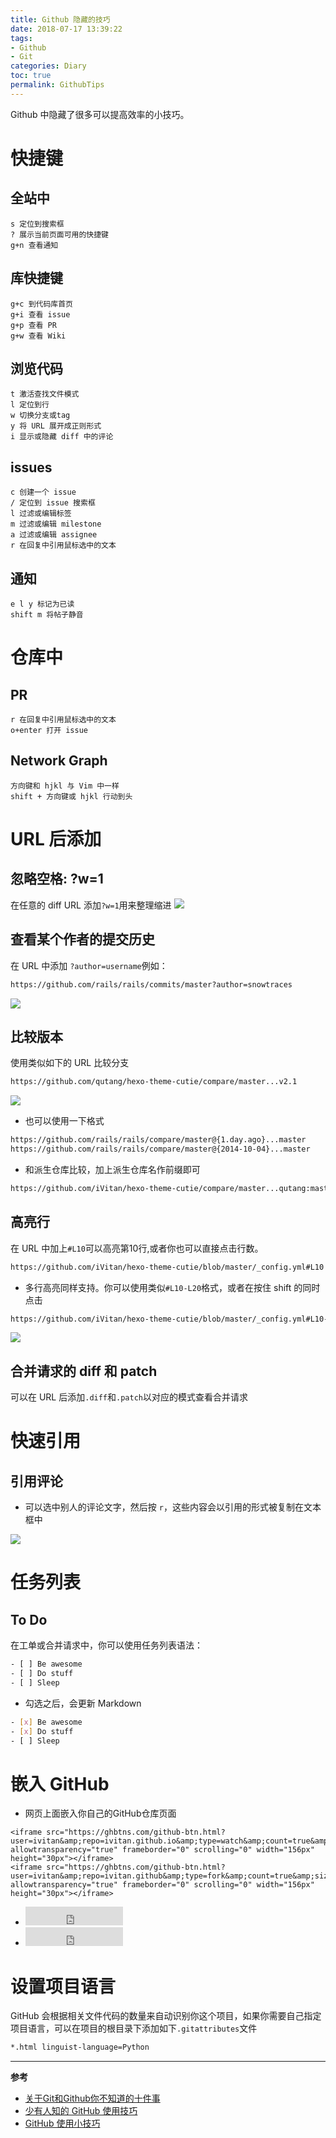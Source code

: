 ```yaml
---
title: Github 隐藏的技巧
date: 2018-07-17 13:39:22
tags: 
- Github
- Git
categories: Diary
toc: true
permalink: GithubTips
---
```

Github 中隐藏了很多可以提高效率的小技巧。
<!--more-->
# 快捷键
## 全站中

```
s 定位到搜索框
? 展示当前页面可用的快捷键
g+n 查看通知
```

## 库快捷键
```
g+c 到代码库首页
g+i 查看 issue
g+p 查看 PR
g+w 查看 Wiki
```

## 浏览代码
```
t 激活查找文件模式
l 定位到行
w 切换分支或tag
y 将 URL 展开成正则形式
i 显示或隐藏 diff 中的评论
```
## issues
```
c 创建一个 issue
/ 定位到 issue 搜索框
l 过滤或编辑标签
m 过滤或编辑 milestone
a 过滤或编辑 assignee
r 在回复中引用鼠标选中的文本
```

## 通知
```
e l y 标记为已读
shift m 将帖子静音

```
# 仓库中
## PR
```
r 在回复中引用鼠标选中的文本
o+enter 打开 issue
```
## Network Graph
```
方向键和 hjkl 与 Vim 中一样
shift + 方向键或 hjkl 行动到头
```

# URL 后添加
## 忽略空格: ?w=1
在任意的 diff URL 添加`?w=1`用来整理缩进
![](https://ws1.sinaimg.cn/large/d71f8b2fgy1ftctuu01vrj20f005kaac.jpg)

## 查看某个作者的提交历史
在 URL 中添加 `?author=username`例如：
```bash
https://github.com/rails/rails/commits/master?author=snowtraces
```
![](https://ws1.sinaimg.cn/large/d71f8b2fgy1ftcu02qcwoj20cp0kota4.jpg)

## 比较版本
使用类似如下的 URL 比较分支
```sh
https://github.com/qutang/hexo-theme-cutie/compare/master...v2.1
```
![](https://ws1.sinaimg.cn/large/d71f8b2fgy1ftcu7572zej20um05aq3i.jpg)

- 也可以使用一下格式

```bash
https://github.com/rails/rails/compare/master@{1.day.ago}...master
https://github.com/rails/rails/compare/master@{2014-10-04}...master
```

- 和派生仓库比较，加上派生仓库名作前缀即可

```bash
https://github.com/iVitan/hexo-theme-cutie/compare/master...qutang:master
```

## 高亮行
在 URL 中加上`#L10`可以高亮第10行,或者你也可以直接点击行数。
```sh
https://github.com/iVitan/hexo-theme-cutie/blob/master/_config.yml#L10
```

- 多行高亮同样支持。你可以使用类似`#L10-L20`格式，或者在按住 shift 的同时点击

```bash
https://github.com/iVitan/hexo-theme-cutie/blob/master/_config.yml#L10-L20
```
![](https://ws1.sinaimg.cn/large/d71f8b2fgy1ftcuhwdriaj20fc08ft8x.jpg)

## 合并请求的 diff 和 patch
可以在 URL 后添加`.diff`和`.patch`以对应的模式查看合并请求

# 快速引用
## 引用评论
- 可以选中别人的评论文字，然后按 `r`，这些内容会以引用的形式被复制在文本框中

![](https://ws1.sinaimg.cn/large/d71f8b2fgy1ftcukae70tg20m80a7nfn.jpg)

# 任务列表
## To Do
在工单或合并请求中，你可以使用任务列表语法：
```bash
- [ ] Be awesome
- [ ] Do stuff
- [ ] Sleep
```

- 勾选之后，会更新 Markdown

```bash
- [x] Be awesome
- [x] Do stuff
- [ ] Sleep
```
# 嵌入 GitHub
- 网页上面嵌入你自己的GitHub仓库页面

```
<iframe src="https://ghbtns.com/github-btn.html?user=ivitan&amp;repo=ivitan.github.io&amp;type=watch&amp;count=true&amp;size=large" allowtransparency="true" frameborder="0" scrolling="0" width="156px" height="30px"></iframe>
<iframe src="https://ghbtns.com/github-btn.html?user=ivitan&amp;repo=ivitan.github&amp;type=fork&amp;count=true&amp;size=large" allowtransparency="true" frameborder="0" scrolling="0" width="156px" height="30px"></iframe>
```
-  <iframe src="https://ghbtns.com/github-btn.html?user=ivitan&amp;repo=ivitan.github.io&amp;type=watch&amp;count=true&amp;size=large" allowtransparency="true" frameborder="0" scrolling="0" width="156px" height="30px"></iframe>
-  <iframe src="https://ghbtns.com/github-btn.html?user=ivitan&amp;repo=ivitan.github.io&amp;type=fork&amp;count=true&amp;size=large" allowtransparency="true" frameborder="0" scrolling="0" width="156px" height="30px"></iframe>

# 设置项目语言
GitHub 会根据相关文件代码的数量来自动识别你这个项目，如果你需要自己指定项目语言，可以在项目的根目录下添加如下`.gitattributes`文件
```bash
*.html linguist-language=Python
```

---
**参考**
- [关于Git和Github你不知道的十件事](http://www.kuqin.com/shuoit/20151010/348440.html)
- [少有人知的 GitHub 使用技巧](https://segmentfault.com/a/1190000000475547)
- [GitHub 使用小技巧](https://blog.csdn.net/neilol/article/details/46568611)
